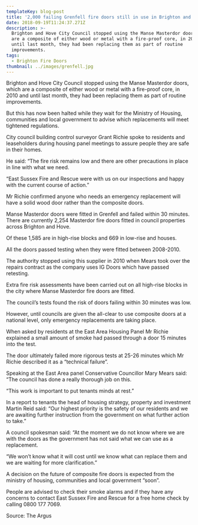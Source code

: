```yaml
---
templateKey: blog-post
title: '2,000 failing Grenfell fire doors still in use in Brighton and Hove'
date: 2018-09-19T11:24:37.271Z
description: >-
  Brighton and Hove City Council stopped using the Manse Masterdor doors, which
  are a composite of either wood or metal with a fire-proof core, in 2010 and
  until last month, they had been replacing them as part of routine
  improvements.
tags:
  - Brighton Fire Doors
thumbnail: ../images/grenfell.jpg
---
```

Brighton and Hove City Council stopped using the Manse Masterdor doors, which are a composite of either wood or metal with a fire-proof core, in 2010 and until last month, they had been replacing them as part of routine improvements.

But this has now been halted while they wait for the Ministry of Housing, communities and local government to advise which replacements will meet tightened regulations.

City council building control surveyor Grant Richie spoke to residents and leaseholders during housing panel meetings to assure people they are safe in their homes.

He said: “The fire risk remains low and there are other precautions in place in line with what we need.

“East Sussex Fire and Rescue were with us on our inspections and happy with the current course of action.”

Mr Richie confirmed anyone who needs an emergency replacement will have a solid wood door rather than the composite doors.

Manse Masterdor doors were fitted in Grenfell and failed within 30 minutes. There are currently 2,254 Masterdor fire doors fitted in council properties across Brighton and Hove.

Of these 1,585 are in high-rise blocks and 669 in low-rise and houses.

All the doors passed testing when they were fitted between 2008-2010.

The authority stopped using this supplier in 2010 when Mears took over the repairs contract as the company uses IG Doors which have passed retesting.

Extra fire risk assessments have been carried out on all high-rise blocks in the city where Manse Masterdor fire doors are fitted.

The council’s tests found the risk of doors failing within 30 minutes was low.

However, until councils are given the all-clear to use composite doors at a national level, only emergency replacements are taking place.

When asked by residents at the East Area Housing Panel Mr Richie explained a small amount of smoke had passed through a door 15 minutes into the test.

The door ultimately failed more rigorous tests at 25-26 minutes which Mr Richie described it as a “technical failure”.

Speaking at the East Area panel Conservative Councillor Mary Mears said: “The council has done a really thorough job on this.

“This work is important to put tenants minds at rest.”

In a report to tenants the head of housing strategy, property and investment Martin Reid said: “Our highest priority is the safety of our residents and we are awaiting further instruction from the government on what further action to take.”

A council spokesman said: “At the moment we do not know where we are with the doors as the government has not said what we can use as a replacement.

“We won’t know what it will cost until we know what can replace them and we are waiting for more clarification.”

A decision on the future of composite fire doors is expected from the ministry of housing, communities and local government “soon”.

People are advised to check their smoke alarms and if they have any concerns to contact East Sussex Fire and Rescue for a free home check by calling 0800 177 7069.



Source: The Argus
